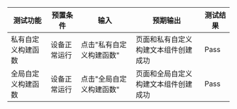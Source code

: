 | 测试功能        | 预置条件     | 输入        | 预期输出             | 测试结果 |
|-------------| ------------ |-----------|------------------| -------- |
| 私有自定义构建函数 | 设备正常运行 | 点击"私有自定义构建函数" | 页面和私有自定义构建文本组件创建成功          | Pass |
| 全局自定义构建函数   | 设备正常运行 | 点击"全局自定义构建函数" | 页面和全局自定义构建文本组件创建成功 | Pass |